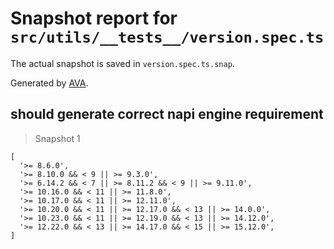 # Snapshot report for `src/utils/__tests__/version.spec.ts`

The actual snapshot is saved in `version.spec.ts.snap`.

Generated by [AVA](https://avajs.dev).

## should generate correct napi engine requirement

> Snapshot 1

    [
      '>= 8.6.0',
      '>= 8.10.0 && < 9 || >= 9.3.0',
      '>= 6.14.2 && < 7 || >= 8.11.2 && < 9 || >= 9.11.0',
      '>= 10.16.0 && < 11 || >= 11.8.0',
      '>= 10.17.0 && < 11 || >= 12.11.0',
      '>= 10.20.0 && < 11 || >= 12.17.0 && < 13 || >= 14.0.0',
      '>= 10.23.0 && < 11 || >= 12.19.0 && < 13 || >= 14.12.0',
      '>= 12.22.0 && < 13 || >= 14.17.0 && < 15 || >= 15.12.0',
    ]
